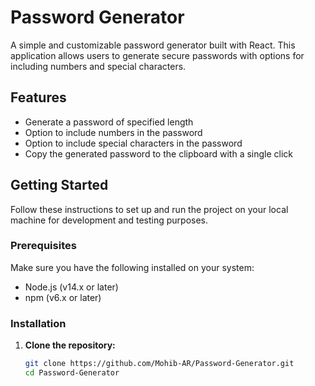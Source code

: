 # Password Generator

A simple and customizable password generator built with React. This application allows users to generate secure passwords with options for including numbers and special characters.

## Features

- Generate a password of specified length
- Option to include numbers in the password
- Option to include special characters in the password
- Copy the generated password to the clipboard with a single click

## Getting Started

Follow these instructions to set up and run the project on your local machine for development and testing purposes.

### Prerequisites

Make sure you have the following installed on your system:

- Node.js (v14.x or later)
- npm (v6.x or later)

### Installation

1. **Clone the repository:**

   ```bash
   git clone https://github.com/Mohib-AR/Password-Generator.git
   cd Password-Generator
   ```
